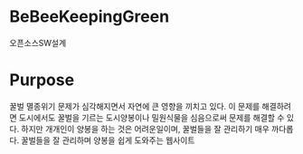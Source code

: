 # BeBeeKeepingGreen
오픈소스SW설계

# Purpose
꿀벌 멸종위기 문제가 심각해지면서 자연에 큰 영향을 끼치고 있다.
이 문제를 해결하려면 도시에서도 꿀벌을 기르는 도시양봉이나 밀원식물을 심음으로써 문제를 해결할 수 있다. 하지만 개개인이 양봉을 하는 것은 어려운일이며, 꿀벌들을 잘 관리하기 매우 까다롭다.
꿀벌들을 잘 관리하며 양봉을 쉽게 도와주는 웹사이트

